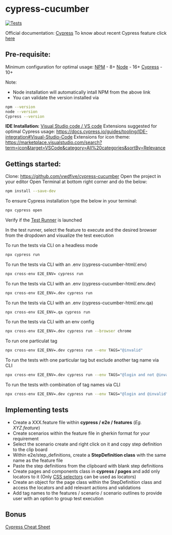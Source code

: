# cypress-cucumber 
  <p align="left">
    <a href="https://github.com/ParthibanRajasekaran/cypress-cucumber/actions">
      <img alt="Tests" src="https://github.com/ParthibanRajasekaran/cypress-cucumber-html/workflows/Cypress Tests/badge.svg" />
    </a>
    <br />
  </p>

Official documentation: [Cypress](https://docs.cypress.io)
To know about recent Cypress feature click [here](https://www.cypress.io/features/)

## Pre-requisite:

Minimum configuration for optimal usage:
[NPM](https://www.npmjs.com) -  8+
[Node](https://nodejs.org/en/download/) - 16+
[Cypress](https://github.com/cypress-io/cypress/releases) - 10+

Note: 
- Node installation will automatically intall NPM from the above link
- You can validate the version installed via
```bash 
npm --version
node --version
Cypress --version
```

**IDE Installation:** [Visual Studio code / VS code](https://code.visualstudio.com)
Extensions suggested for optimal Cypress usage: https://docs.cypress.io/guides/tooling/IDE-integration#Visual-Studio-Code
Extensions for icon theme: https://marketplace.visualstudio.com/search?term=icon&target=VSCode&category=All%20categories&sortBy=Relevance

## Gettings started:

Clone: https://github.com/vwdfive/cypress-cucumber
Open the project in your editor
Open Terminal at bottom right corner and do the below:
```bash 
npm install --save-dev
```
To ensure Cypress installation type the below in your terminal:
```bash 
npx cypress open
```
Verify if the [Test Runner](https://docs.cypress.io/guides/core-concepts/test-runner#Overview) is launched

In the test runner, select the feature to execute and the desired browser from the dropdown and visualize the test execution

To run the tests via CLI on a headless mode
```bash 
npx cypress run
```

To run the tests via CLI with an .env (cypress-cucumber-html/.env)
```bash 
npx cross-env E2E_ENV= cypress run
```

To run the tests via CLI with an .env (cypress-cucumber-html/.env.dev)
```bash 
npx cross-env E2E_ENV=.dev cypress run
```

To run the tests via CLI with an .env (cypress-cucumber-html/.env.qa)
```bash 
npx cross-env E2E_ENV=.qa cypress run
```

To run the tests via CLI with an env config
```bash 
npx cross-env E2E_ENV=.dev cypress run --browser chrome
```

To run one particulat tag
```bash 
npx cross-env E2E_ENV=.dev cypress run --env TAGS="@invalid"
```

To run the tests with one particular tag but exclude another tag name via CLI
```bash 
npx cross-env E2E_ENV=.dev cypress run --env TAGS="@login and not @invalid"
```

To run the tests with combination of tag names via CLI
```bash 
npx cross-env E2E_ENV=.dev cypress run --env TAGS="@login and @invalid"
```


## Implementing tests

- Create a XXX.feature file within **cypress / e2e / features** (*Eg. XYZ.feature*)
- Create scenarios within the feature file in gherkin format for your requirement 
- Select the scenario create and right click on it and copy step definition to the clip board
- Within e2e/step_definitions, create a **StepDefinition class** with the same name as the feature file
- Paste the step definitions from the clipboard with blank step definitions
- Create pages and components class in **cypress / pages** and add only locators to it (Only [CSS selectors](https://saucelabs.com/resources/articles/selenium-tips-css-selectors) can be used as locators)
- Create an object for the page class within the StepDefinition class and access the locators and add relevant actions and validations 
- Add tag names to the features / scenario / scenario outlines to provide user with an option to group test execution

## Bonus
[Cypress Cheat Sheet](https://chercher.tech/cypress-io/cheat-sheet-cypress-io)
